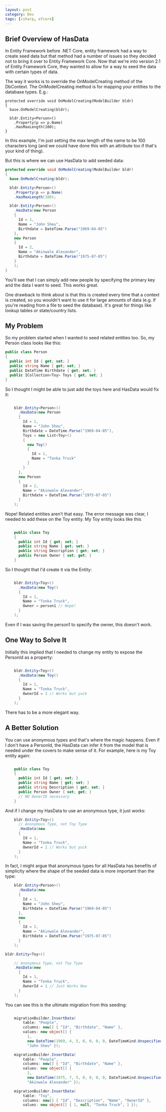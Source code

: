 ```yaml
---
layout: post
category: Dev
tags: [csharp, efcore] 
---
```


## Brief Overview of HasData
In Entity Framework before .NET Core, entity framework had a way to create seed data but that method had a number of issues so they decided not to bring it over to Entity Framework Core. Now that we're into version 2.1 of Entity Framework Core, they wanted to allow for a way to seed the data with certain types of data.

The way it works is to override the OnModelCreating method of the DbContext. The OnModelCreating method is for mapping your entities to the database types. E.g.:


    protected override void OnModelCreating(ModelBuilder bldr)
    {
      base.OnModelCreating(bldr);

      bldr.Entity<Person>()
        .Property(p => p.Name)
        .HasMaxLength(100);
    }

In this example, I'm just setting the max length of the name to be 100 characters long (and we could have done this with an attribute too if that's your kind of thing).

But this is where we can use HasData to add seeded data:

```c#
protected override void OnModelCreating(ModelBuilder bldr)
{
  base.OnModelCreating(bldr);

  bldr.Entity<Person>()
    .Property(p => p.Name)
    .HasMaxLength(100);

  bldr.Entity<Person>()
    .HasData(new Person
    {
      Id = 1,
      Name = "John Sheu",
      Birthdate = DateTime.Parse("1969-04-05")
    },
    new Person
    {
      Id = 2,
      Name = "Akinwale Alexander",
      Birthdate = DateTime.Parse("1975-07-05")
    }
    );
}
```
You'll see that I can simply add new people by specifying the primary key and the data I want to seed. This works great.

One drawback to think about is that this is created every time that a context is created, so you wouldn't want to use it for large amounts of data (e.g. if you're reading from a file to seed the database). It's great for things like lookup tables or state/country lists.

## My Problem
So my problem started when I wanted to seed related entities too. So, my Person class looks like this:

```csharp
public class Person
{
  public int Id { get; set; }
  public string Name { get; set; }
  public DateTime Birthdate { get; set; }
  public ICollection<Toy> Toys { get; set; }
}
```

So I thought I might be able to just add the toys here and HasData would fix it:

```csharp

    bldr.Entity<Person>()
      .HasData(new Person
      {
        Id = 1,
        Name = "John Sheu",
        Birthdate = DateTime.Parse("1969-04-05"),
        Toys = new List<Toy>()
        {
          new Toy()
          {
            Id = 1,
            Name = "Tonka Truck"
          }
        }
      },
      new Person
      {
        Id = 2,
        Name = "Akinwale Alexander",
        Birthdate = DateTime.Parse("1975-07-05")
      }
    );

```

Nope! Related entities aren't that easy. The error message was clear, I needed to add these on the Toy entity. My Toy entity looks like this

```csharp

    public class Toy
    {
      public int Id { get; set; }
      public string Name { get; set; }
      public string Description { get; set; }
      public Person Owner { set; get; }
    }

```

So I thought that I'd create it via the Entity<Toy>:

```csharp

    bldr.Entity<Toy>()
      .HasData(new Toy()
      {
        Id = 1,
        Name = "Tonka Truck",
        Owner = person1 // Nope!
      }
    );

```

Even if I was saving the person1 to specify the owner, this doesn't work.

## One Way to Solve It
Initially this implied that I needed to change my entity to expose the PersonId as a property:

```csharp

    bldr.Entity<Toy>()
      .HasData(new Toy()
      {
        Id = 1,
        Name = "Tonka Truck",
        OwnerId = 1 // Works but yuck
      }
    );

```

There has to be a more elegant way.

## A Better Solution
You can use anonymous types and that's where the magic happens. Even if I don't have a PersonId, the HasData can infer it from the model that is needed under the covers to make sense of it. For example, here is my Toy entity again:

```csharp

    public class Toy
    {
      public int Id { get; set; }
      public string Name { get; set; }
      public string Description { get; set; }
      public Person Owner { set; get; }
      // NO OwnerID necessary
    }

```

And if I change my HasData to use an anonymous type, it just works:

```csharp
    bldr.Entity<Toy>()
      // Anonymous Type, not Toy Type
      .HasData(new 
      {
        Id = 1,
        Name = "Tonka Truck",
        OwnerId = 1 // Works but yuck
      }
    );

```

In fact, I might argue that anonymous types for all HasData has benefits of simplicity where the shape of the seeded data is more important than the type:

```csharp
    bldr.Entity<Person>()
      .HasData(new
      {
        Id = 1,
        Name = "John Sheu",
        Birthdate = DateTime.Parse("1969-04-05")
      },
      new
      {
        Id = 2,
        Name = "Akinwale Alexander",
        Birthdate = DateTime.Parse("1975-07-05")
      }
    );

bldr.Entity<Toy>()

    // Anonymous Type, not Toy Type
    .HasData(new 
      {
        Id = 1,
        Name = "Tonka Truck",
        OwnerId = 1 // Just Works Now
      }
    );

```
You can see this is the ultimate migration from this seeding:

```csharp

    migrationBuilder.InsertData(
        table: "People",
        columns: new[] { "Id", "Birthdate", "Name" },
        values: new object[] { 
          1, 
          new DateTime(1969, 4, 5, 0, 0, 0, 0, DateTimeKind.Unspecified), 
          "John Sheu" });

    migrationBuilder.InsertData(
        table: "People",
        columns: new[] { "Id", "Birthdate", "Name" },
        values: new object[] { 
          2, 
          new DateTime(1975, 7, 5, 0, 0, 0, 0, DateTimeKind.Unspecified), 
          "Akinwale Alexander" });

    migrationBuilder.InsertData(
        table: "Toy",
        columns: new[] { "Id", "Description", "Name", "OwnerId" },
        values: new object[] { 1, null, "Tonka Truck", 1 });

```
